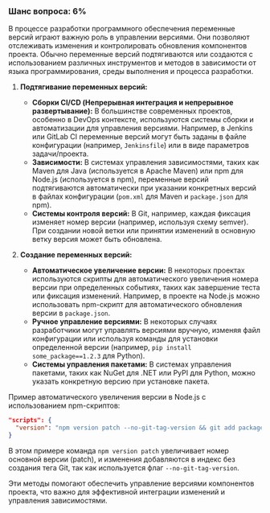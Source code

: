 ### Шанс вопроса: 6%

В процессе разработки программного обеспечения переменные версий играют важную роль в управлении версиями. Они позволяют отслеживать изменения и контролировать обновления компонентов проекта. Обычно переменные версий подтягиваются или создаются с использованием различных инструментов и методов в зависимости от языка программирования, среды выполнения и процесса разработки.

1. **Подтягивание переменных версий:**
   - **Сборки CI/CD (Непрерывная интеграция и непрерывное развертывание):** В большинстве современных проектов, особенно в DevOps контексте, используются системы сборки и автоматизации для управления версиями. Например, в Jenkins или GitLab CI переменные версий могут быть заданы в файле конфигурации (например, `Jenkinsfile`) или в виде параметров задачи/проекта.
   - **Зависимости:** В системах управления зависимостями, таких как Maven для Java (используется в Apache Maven) или npm для Node.js (используется в npm), переменные версий подтягиваются автоматически при указании конкретных версий в файлах конфигурации (`pom.xml` для Maven и `package.json` для npm).
   - **Системы контроля версий:** В Git, например, каждая фиксация изменяет номер версии (например, используя схему semver). При создании новой ветки или принятии изменений в основную ветку версия может быть обновлена.

2. **Создание переменных версий:**
   - **Автоматическое увеличение версии:** В некоторых проектах используются скрипты для автоматического увеличения номера версии при определенных событиях, таких как завершение теста или фиксация изменений. Например, в проекте на Node.js можно использовать npm-скрипт для автоматического обновления версии в `package.json`.
   - **Ручное управление версиями:** В некоторых случаях разработчики могут управлять версиями вручную, изменяя файл конфигурации или используя команды для установки определенной версии (например, `pip install some_package==1.2.3` для Python).
   - **Системы управления пакетами:** В системах управления пакетами, таких как NuGet для .NET или PyPI для Python, можно указать конкретную версию при установке пакета.

Пример автоматического увеличения версии в Node.js с использованием npm-скриптов:
```json
"scripts": {
  "version": "npm version patch --no-git-tag-version && git add package.json"
}
```
В этом примере команда `npm version patch` увеличивает номер основной версии (patch), и изменения добавляются в индекс без создания тега Git, так как используется флаг `--no-git-tag-version`.

Эти методы помогают обеспечить управление версиями компонентов проекта, что важно для эффективной интеграции изменений и управления зависимостями.